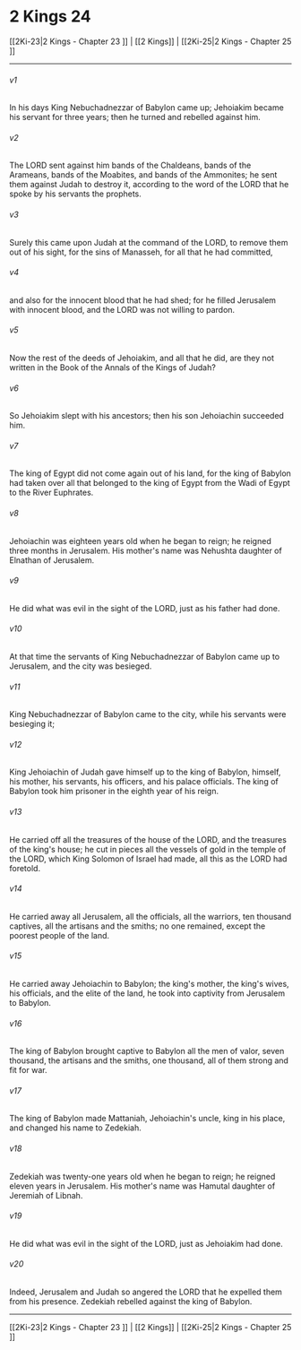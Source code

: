 # 2 Kings 24

[[2Ki-23|2 Kings - Chapter 23 ]] | [[2 Kings]] | [[2Ki-25|2 Kings - Chapter 25 ]]
***

###### v1
In his days King Nebuchadnezzar of Babylon came up; Jehoiakim became his servant for three years; then he turned and rebelled against him.
###### v2
The LORD sent against him bands of the Chaldeans, bands of the Arameans, bands of the Moabites, and bands of the Ammonites; he sent them against Judah to destroy it, according to the word of the LORD that he spoke by his servants the prophets.
###### v3
Surely this came upon Judah at the command of the LORD, to remove them out of his sight, for the sins of Manasseh, for all that he had committed,
###### v4
and also for the innocent blood that he had shed; for he filled Jerusalem with innocent blood, and the LORD was not willing to pardon.
###### v5
Now the rest of the deeds of Jehoiakim, and all that he did, are they not written in the Book of the Annals of the Kings of Judah?
###### v6
So Jehoiakim slept with his ancestors; then his son Jehoiachin succeeded him.
###### v7
The king of Egypt did not come again out of his land, for the king of Babylon had taken over all that belonged to the king of Egypt from the Wadi of Egypt to the River Euphrates.
###### v8
Jehoiachin was eighteen years old when he began to reign; he reigned three months in Jerusalem. His mother's name was Nehushta daughter of Elnathan of Jerusalem.
###### v9
He did what was evil in the sight of the LORD, just as his father had done.
###### v10
At that time the servants of King Nebuchadnezzar of Babylon came up to Jerusalem, and the city was besieged.
###### v11
King Nebuchadnezzar of Babylon came to the city, while his servants were besieging it;
###### v12
King Jehoiachin of Judah gave himself up to the king of Babylon, himself, his mother, his servants, his officers, and his palace officials. The king of Babylon took him prisoner in the eighth year of his reign.
###### v13
He carried off all the treasures of the house of the LORD, and the treasures of the king's house; he cut in pieces all the vessels of gold in the temple of the LORD, which King Solomon of Israel had made, all this as the LORD had foretold.
###### v14
He carried away all Jerusalem, all the officials, all the warriors, ten thousand captives, all the artisans and the smiths; no one remained, except the poorest people of the land.
###### v15
He carried away Jehoiachin to Babylon; the king's mother, the king's wives, his officials, and the elite of the land, he took into captivity from Jerusalem to Babylon.
###### v16
The king of Babylon brought captive to Babylon all the men of valor, seven thousand, the artisans and the smiths, one thousand, all of them strong and fit for war.
###### v17
The king of Babylon made Mattaniah, Jehoiachin's uncle, king in his place, and changed his name to Zedekiah.
###### v18
Zedekiah was twenty-one years old when he began to reign; he reigned eleven years in Jerusalem. His mother's name was Hamutal daughter of Jeremiah of Libnah.
###### v19
He did what was evil in the sight of the LORD, just as Jehoiakim had done.
###### v20
Indeed, Jerusalem and Judah so angered the LORD that he expelled them from his presence. Zedekiah rebelled against the king of Babylon.

***

[[2Ki-23|2 Kings - Chapter 23 ]] | [[2 Kings]] | [[2Ki-25|2 Kings - Chapter 25 ]]

